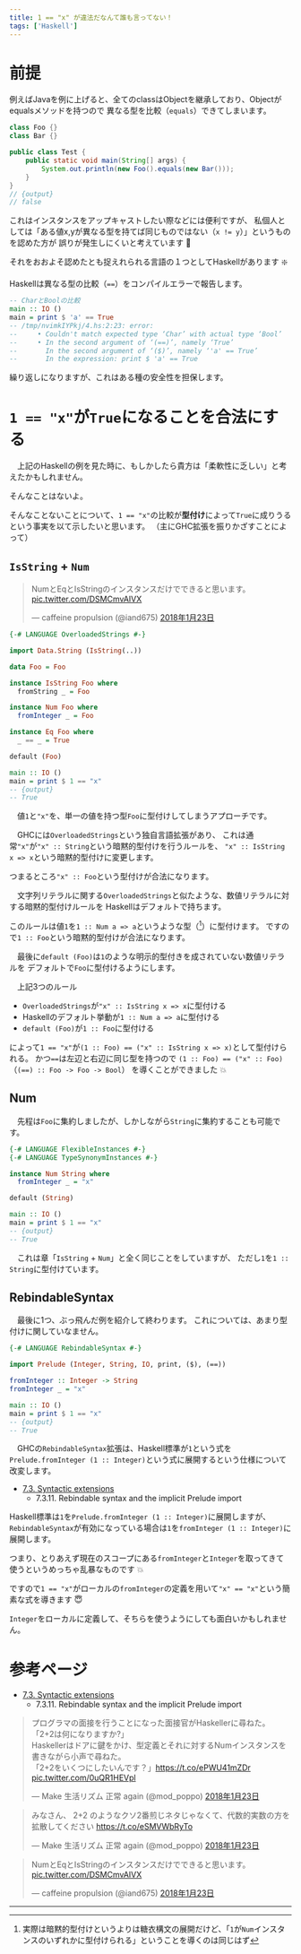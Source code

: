 ```yaml
---
title: 1 == "x" が違法だなんて誰も言ってない！
tags: ['Haskell']
---
```


# 前提
例えばJavaを例に上げると、全てのclassはObjectを継承しており、Objectがequalsメソッドを持つので
異なる型を比較（`equals`）できてしまいます。

```java
class Foo {}
class Bar {}

public class Test {
    public static void main(String[] args) {
        System.out.println(new Foo().equals(new Bar()));
    }
}
// {output}
// false
```

これはインスタンスをアップキャストしたい際などには便利ですが、
私個人としては「ある値x,yが異なる型を持てば同じものではない（`x != y`）」というものを認めた方が
誤りが発生しにくいと考えています :hankey:

それをおおよそ認めたとも捉えれられる言語の１つとしてHaskellがあります :sparkle:

Haskellは異なる型の比較（`==`）をコンパイルエラーで報告します。

```haskell
-- CharとBoolの比較
main :: IO ()
main = print $ 'a' == True
-- /tmp/nvimkIYPkj/4.hs:2:23: error:
--     • Couldn't match expected type ‘Char’ with actual type ‘Bool’
--     • In the second argument of ‘(==)’, namely ‘True’
--       In the second argument of ‘($)’, namely ‘'a' == True’
--       In the expression: print $ 'a' == True
```

繰り返しになりますが、これはある種の安全性を担保します。


# `1 == "x"`が`True`になることを合法にする
　上記のHaskellの例を見た時に、もしかしたら貴方は「柔軟性に乏しい」と考えたかもしれません。

そんなことはないよ。

そんなことないことについて、`1 == "x"`の比較が**型付け**によって`True`に成りうるという事実を以て示したいと思います。
（主にGHC拡張を振りかざすことによって）

## `IsString` + `Num`
<blockquote class="twitter-tweet" data-lang="ja"><p lang="ja" dir="ltr">NumとEqとIsStringのインスタンスだけでできると思います。 <a href="https://t.co/DSMCmvAIVX">pic.twitter.com/DSMCmvAIVX</a></p>&mdash; caffeine propulsion (@iand675) <a href="https://twitter.com/iand675/status/955758784487534593?ref_src=twsrc%5Etfw">2018年1月23日</a></blockquote>

```haskell
{-# LANGUAGE OverloadedStrings #-}

import Data.String (IsString(..))

data Foo = Foo

instance IsString Foo where
  fromString _ = Foo

instance Num Foo where
  fromInteger _ = Foo

instance Eq Foo where
  _ == _ = True

default (Foo)

main :: IO ()
main = print $ 1 == "x"
-- {output}
-- True
```

　値`1`と`"x"`を、単一の値を持つ型`Foo`に型付けしてしまうアプローチです。

　GHCには`OverloadedStrings`という独自言語拡張があり、
これは通常`"x"`が`"x" :: String`という暗黙的型付けを行うルールを、
`"x" :: IsString x => x`という暗黙的型付けに変更します。

つまるところ`"x" :: Foo`という型付けが合法になります。

　文字列リテラルに関する`OverloadedStrings`と似たような、数値リテラルに対する暗黙的型付けルールを
Haskellはデフォルトで持ちます。

このルールは値`1`を`1 :: Num a => a`というような型（[^1]）に型付けます。
ですので`1 :: Foo`という暗黙的型付けが合法になります。

　最後に`default (Foo)`は`1`のような明示的型付きを成されていない数値リテラルを
デフォルトで`Foo`に型付けるようにします。

　上記3つのルール

- `OverloadedStrings`が`"x" :: IsString x => x`に型付ける
- Haskellのデフォルト挙動が`1 :: Num a => a`に型付ける
- `default (Foo)`が`1 :: Foo`に型付ける

によって`1 == "x"`が`(1 :: Foo) == ("x" :: IsString x => x)`として型付けられる。
かつ`==`は左辺と右辺に同じ型を持つので
`(1 :: Foo) == ("x" :: Foo)`（`(==) :: Foo -> Foo -> Bool`）
を導くことができました :boom:


## Num
　先程は`Foo`に集約しましたが、しかしながら`String`に集約することも可能です。

```haskell
{-# LANGUAGE FlexibleInstances #-}
{-# LANGUAGE TypeSynonymInstances #-}

instance Num String where
  fromInteger _ = "x"

default (String)

main :: IO ()
main = print $ 1 == "x"
-- {output}
-- True
```

　これは章「`IsString` + `Num`」と全く同じことをしていますが、
ただし`1`を`1 :: String`に型付けています。


## RebindableSyntax
　最後に1つ、ぶっ飛んだ例を紹介して終わります。
これについては、あまり型付けに関していなません。

```haskell
{-# LANGUAGE RebindableSyntax #-}

import Prelude (Integer, String, IO, print, ($), (==))

fromInteger :: Integer -> String
fromInteger _ = "x"

main :: IO ()
main = print $ 1 == "x"
-- {output}
-- True
```

　GHCの`RebindableSyntax`拡張は、Haskell標準が`1`という式を`Prelude.fromInteger (1 :: Integer)`という式に展開するという仕様について改変します。

- [7.3. Syntactic extensions](https://downloads.haskell.org/~ghc/7.2.1/docs/html/users_guide/syntax-extns.html)
    - 7.3.11. Rebindable syntax and the implicit Prelude import

Haskell標準は`1`を`Prelude.fromInteger (1 :: Integer)`に展開しますが、
`RebindableSyntax`が有効になっている場合は`1`を`fromInteger (1 :: Integer)`に展開します。

つまり、とりあえず現在のスコープにある`fromInteger`と`Integer`を取ってきて使うというめっちゃ乱暴なものです :boom:

ですので`1 == "x"`がローカルの`fromInteger`の定義を用いて`"x" == "x"`という簡素な式を導きます :innocent:

`Integer`をローカルに定義して、そちらを使うようにしても面白いかもしれません。


# 参考ページ

- [7.3. Syntactic extensions](https://downloads.haskell.org/~ghc/7.2.1/docs/html/users_guide/syntax-extns.html)
    - 7.3.11. Rebindable syntax and the implicit Prelude import

<blockquote class="twitter-tweet" data-lang="ja"><p lang="ja" dir="ltr">プログラマの面接を行うことになった面接官がHaskellerに尋ねた。<br>「2+2は何になりますか?」<br>Haskellerはドアに鍵をかけ、型定義とそれに対するNumインスタンスを書きながら小声で尋ねた。<br>「2+2をいくつにしたいんです？」<a href="https://t.co/ePWU41mZDr">https://t.co/ePWU41mZDr</a> <a href="https://t.co/0uQR1HEVpl">pic.twitter.com/0uQR1HEVpl</a></p>&mdash; Make 生活リズム 正常 again (@mod_poppo) <a href="https://twitter.com/mod_poppo/status/955685593471705088?ref_src=twsrc%5Etfw">2018年1月23日</a></blockquote>

<blockquote class="twitter-tweet" data-lang="ja"><p lang="ja" dir="ltr">みなさん、 2+2 のようなクソ2番煎じネタじゃなくて、代数的実数の方を拡散してください <a href="https://t.co/eSMVWbRyTo">https://t.co/eSMVWbRyTo</a></p>&mdash; Make 生活リズム 正常 again (@mod_poppo) <a href="https://twitter.com/mod_poppo/status/955716537683341312?ref_src=twsrc%5Etfw">2018年1月23日</a></blockquote>

<blockquote class="twitter-tweet" data-lang="ja"><p lang="ja" dir="ltr">NumとEqとIsStringのインスタンスだけでできると思います。 <a href="https://t.co/DSMCmvAIVX">pic.twitter.com/DSMCmvAIVX</a></p>&mdash; caffeine propulsion (@iand675) <a href="https://twitter.com/iand675/status/955758784487534593?ref_src=twsrc%5Etfw">2018年1月23日</a></blockquote>

- - -

[^1]: 実際は暗黙的型付けというよりは糖衣構文の展開だけど、「`1`が`Num`インスタンスのいずれかに型付けられる」ということを導くのは同じはず
